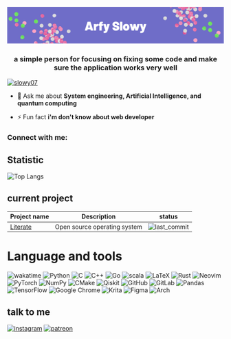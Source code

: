 ![banner](banner.png)

<h3 align="center">a simple person for focusing on fixing some code and make sure the application works very well</h3>

<p align="left"> <a href="https://github.com/ryo-ma/github-profile-trophy"><img src="https://github-profile-trophy.vercel.app/?username=slowy07" alt="slowy07" /></a> </p>

- 💬 Ask me about **System engineering, Artificial Intelligence, and quantum computing**

- ⚡ Fun fact **i'm don't know about web developer**

<h3 align="left">Connect with me:</h3>
<p align="left">
</p>

## Statistic
![Top Langs](https://github-readme-stats.vercel.app/api/top-langs/?username=slowy07&layout=compact&theme=shades-of-purple&&hide=jupyter%20notebook,html,css,JavaScript,Dart)


## current project
| Project name  | Description |   status        |
| ------------- | ------------- | ------------- |
| [Literate](https://github.com/literateOS/literate)  | Open source operating system  | ![last_commit](https://img.shields.io/github/last-commit/literateOS/literate?style=flat-square) |

# Language and tools

![wakatime](https://wakatime.com/badge/user/56825ec2-7fff-4f27-9073-ea4a4f18423e.svg?style=flat-square)
![Python](https://img.shields.io/badge/python-3670A0?style=flat-square&logo=python&logoColor=ffdd54)
![C](https://img.shields.io/badge/c-%2300599C.svg?style=flat-square&logo=c&logoColor=white)
![C++](https://img.shields.io/badge/c++-%2300599C.svg?style=flat-square&logo=c%2B%2B&logoColor=white)
![Go](https://img.shields.io/badge/go-%2300ADD8.svg?style=flat-square&logo=go&logoColor=white)
![scala](https://img.shields.io/badge/Scala-DC322F?style=flat-square&logo=scala&logoColor=white)
![LaTeX](https://img.shields.io/badge/latex-%23008080.svg?style=flat-square&logo=latex&logoColor=white)
![Rust](https://img.shields.io/badge/rust-%23000000.svg?style=v&logo=rust&logoColor=white)
![Neovim](https://img.shields.io/badge/NeoVim-%2357A143.svg?&style=flat-square&logo=neovim&logoColor=white)
![PyTorch](https://img.shields.io/badge/PyTorch-%23EE4C2C.svg?style=flat-square&logo=PyTorch&logoColor=white)
![NumPy](https://img.shields.io/badge/numpy-%23013243.svg?style=flat-squarelogo=numpy&logoColor=white)
![CMake](https://img.shields.io/badge/CMake-%23008FBA.svg?style=flat-square&logo=cmake&logoColor=white)
![Qiskit](https://img.shields.io/badge/Qiskit-%236929C4.svg?style=flat-square&logo=Qiskit&logoColor=white)
![GitHub](https://img.shields.io/badge/github-%23121011.svg?style=flat-square&logo=github&logoColor=white)
![GitLab](https://img.shields.io/badge/gitlab-%23181717.svg?style=flat-square&logo=gitlab&logoColor=white)
![Pandas](https://img.shields.io/badge/pandas-%23150458.svg?style=flat-square&logo=pandas&logoColor=white)
![TensorFlow](https://img.shields.io/badge/TensorFlow-%23FF6F00.svg?style&logo=TensorFlow&logoColor=white)
![Google Chrome](https://img.shields.io/badge/Google%20Chrome-4285F4?style=flat-square&logo=GoogleChrome&logoColor=white)
![Krita](https://img.shields.io/badge/Krita-203759?style=flat-square&logo=krita&logoColor=EEF37B)
![Figma](https://img.shields.io/badge/figma-%23F24E1E.svg?style=flat-square&logo=figma&logoColor=white)
![Arch](https://img.shields.io/badge/Arch%20Linux-1793D1?logo=arch-linux&logoColor=fff&style=flat-square)


## talk to me

[![instagram](https://img.shields.io/badge/Instagram-E4405F?style=flat-square&logo=instagram&logoColor=white)](https://www.instagram.com/arfy.slowy)
[![patreon](https://img.shields.io/badge/Patreon-F96854?style=flat-square&logo=patreon&logoColor=white)](https://www.patreon.com/arfyslowy)
